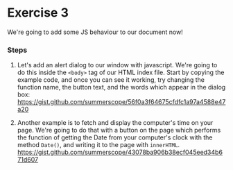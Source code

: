 # Exercise 3

We're going to add some JS behaviour to our document now!

### Steps

1. Let's add an alert dialog to our window with javascript. 
We're going to do this inside the `<body>` tag of our HTML index file. Start  by copying the example code, and once you can see it working, try changing the function name, the button text, and the words which appear in the dialog box: 
https://gist.github.com/summerscope/56f0a3f64675cfdfc1a97a4588e47a20

2. Another example is to fetch and display the computer's time on your page. We're going to do that with a button on the page which performs the function of getting the Date from your computer's clock with the method `Date()`, and writing it to the page with `innerHTML`.
https://gist.github.com/summerscope/43078ba906b38ecf045eed34b671d607